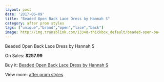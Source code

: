 ```yaml
---
layout: post
date: '2017-06-09'
title: "Beaded Open Back Lace Dress by Hannah S"
category: after prom styles
tags: ["unique","brand","open","lace","back"]
image: http://img.transblink.com/13348-thickbox_default/beaded-open-back-lace-dress-by-hannah-s.jpg
---
```

Beaded Open Back Lace Dress by Hannah S

On Sales: **$257.99**
<a href="https://www.transblink.com/en/after-prom-styles/4281-beaded-open-back-lace-dress-by-hannah-s.html"><amp-img layout="responsive" width="600" height="600" src="//img.transblink.com/13348-thickbox_default/beaded-open-back-lace-dress-by-hannah-s.jpg" alt="Beaded Open Back Lace Dress by Hannah S 0" /></a>
<a href="https://www.transblink.com/en/after-prom-styles/4281-beaded-open-back-lace-dress-by-hannah-s.html"><amp-img layout="responsive" width="600" height="600" src="//img.transblink.com/13349-thickbox_default/beaded-open-back-lace-dress-by-hannah-s.jpg" alt="Beaded Open Back Lace Dress by Hannah S 1" /></a>

Buy it: [Beaded Open Back Lace Dress by Hannah S](https://www.transblink.com/en/after-prom-styles/4281-beaded-open-back-lace-dress-by-hannah-s.html "Beaded Open Back Lace Dress by Hannah S")

View more: [after prom styles](https://www.transblink.com/en/55-after-prom-styles "after prom styles")